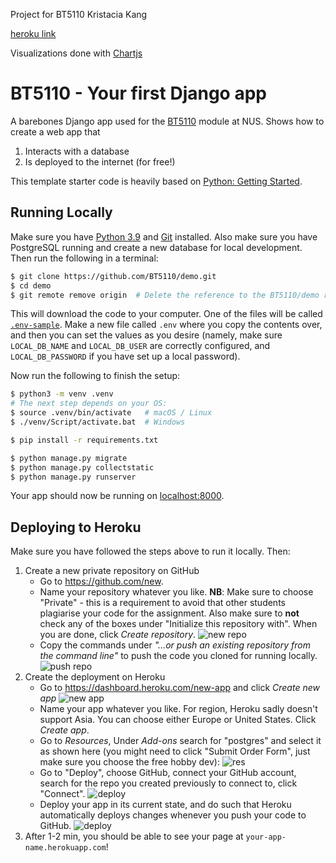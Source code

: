 Project for BT5110
Kristacia Kang

[heroku link](http://kk-django-demo.herokuapp.com/)

Visualizations done with [Chartjs](https://www.chartjs.org/)

# BT5110 - Your first Django app

A barebones Django app used for the [BT5110](https://nusmods.com/modules/BT5110/data-management-and-warehousing) module at NUS. Shows how to create a web app that

1. Interacts with a database
2. Is deployed to the internet (for free!)

This template starter code is heavily based on [Python: Getting Started](https://github.com/heroku/python-getting-started.git).

## Running Locally

Make sure you have [Python 3.9](https://docs.python-guide.org/starting/installation/) and [Git](https://git-scm.com/book/en/v2/Getting-Started-Installing-Git) installed. Also make sure you have PostgreSQL running and create a new database for local development. Then run the following in a terminal:

```sh
$ git clone https://github.com/BT5110/demo.git
$ cd demo
$ git remote remove origin  # Delete the reference to the BT5110/demo repo
```

This will download the code to your computer. One of the files will be called [`.env-sample`](/.env-sample). Make a new file called `.env` where you copy the contents over, and then you can set the values as you desire (namely, make sure `LOCAL_DB_NAME` and `LOCAL_DB_USER` are correctly configured, and `LOCAL_DB_PASSWORD` if you have set up a local password).

Now run the following to finish the setup:

```sh
$ python3 -m venv .venv
# The next step depends on your OS:
$ source .venv/bin/activate   # macOS / Linux
$ ./venv/Script/activate.bat  # Windows

$ pip install -r requirements.txt

$ python manage.py migrate
$ python manage.py collectstatic
$ python manage.py runserver
```

Your app should now be running on [localhost:8000](http://localhost:8000/).

## Deploying to Heroku

Make sure you have followed the steps above to run it locally. Then:

1. Create a new private repository on GitHub
    * Go to <https://github.com/new>.
    * Name your repository whatever you like. **NB**: Make sure to choose "Private" - this is a requirement to avoid that other students plagiarise your code for the assignment. Also make sure to **not** check any of the boxes under "Initialize this repository with". When you are done, click *Create repository*.
    ![new repo](./images/new-repo.png)
    * Copy the commands under *"...or push an existing repository from the command line"* to push the code you cloned for running locally.
    ![push repo](./images/push-repo.png)
2. Create the deployment on Heroku
	* Go to <https://dashboard.heroku.com/new-app> and click *Create new app*
	![new app](./images/heroku-new.png)
	* Name your app whatever you like. For region, Heroku sadly doesn't support Asia. You can choose either Europe or United States. Click *Create app*.
	* Go to *Resources*, Under *Add-ons* search for "postgres" and select it as shown here (you might need to click "Submit Order Form", just make sure you choose the free hobby dev):
	![res](./images/heroku-res.png)
	* Go to "Deploy", choose GitHub, connect your GitHub account, search for the repo you created previously to connect to, click "Connect".
	![deploy](./images/heroku-connect.png)
	* Deploy your app in its current state, and do such that Heroku automatically deploys changes whenever you push your code to GitHub.
	![deploy](./images/heroku-deploy.png)
3. After 1-2 min, you should be able to see your page at `your-app-name.herokuapp.com`!
